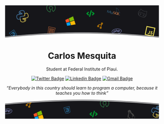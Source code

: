 ![Imagem topo](./.github/assets/images/topo.png)

<div align="center" >

# Carlos Mesquita

Student at Federal Institute of Piaui.

[![Twitter Badge](https://img.shields.io/badge/-@c4rlos3g-8a2be2?style=flat-square&labelColor=8a2be2&logo=twitter&logoColor=white&link=https://twitter.com/c4rlos3g)](https://twitter.com/c4rlos3g)
[![Linkedin Badge](https://img.shields.io/badge/-Carlos%20Mesquita-8a2be2?style=flat-square&logo=Linkedin&logoColor=white&link=https://www.linkedin.com/in/carlos3g)](https://www.linkedin.com/in/carlos3g)
[![Gmail Badge](https://img.shields.io/badge/-carlosmesquita156@gmail.com-8a2be2?style=flat-square&logo=Gmail&logoColor=white&link=mailto:carlosmesquita156@gmail.com)](mailto:carlosmesquita156@gmail.com)

_“Everybody in this country should learn to program a computer, because it teaches you how to think”_

</div>

![Imagem Rodape](./.github/assets/images/rodape.png)
